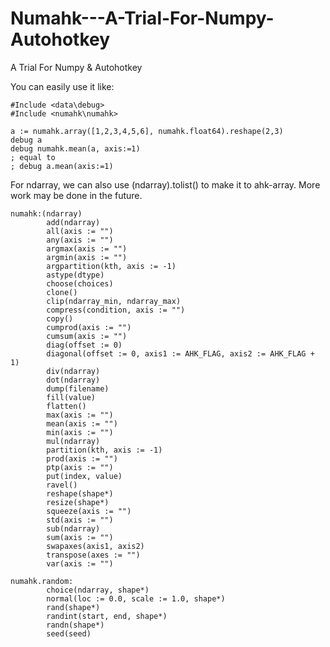 # Numahk---A-Trial-For-Numpy-Autohotkey
A Trial For Numpy &amp; Autohotkey

You can easily use it like:
```Autohotkey
#Include <data\debug>
#Include <numahk\numahk>

a := numahk.array([1,2,3,4,5,6], numahk.float64).reshape(2,3)
debug a
debug numahk.mean(a, axis:=1)
; equal to
; debug a.mean(axis:=1)
```

For ndarray, we can also use (ndarray).tolist() to make it to ahk-array.
More work may be done in the future.

```Autohotkey
numahk:(ndarray)
        add(ndarray)
        all(axis := "")
        any(axis := "")
        argmax(axis := "")
        argmin(axis := "")
        argpartition(kth, axis := -1)
        astype(dtype)
        choose(choices)
        clone()
        clip(ndarray_min, ndarray_max)
        compress(condition, axis := "")
        copy()
        cumprod(axis := "")
        cumsum(axis := "")
        diag(offset := 0)
        diagonal(offset := 0, axis1 := AHK_FLAG, axis2 := AHK_FLAG + 1)
        div(ndarray)
        dot(ndarray)
        dump(filename)
        fill(value)
        flatten()
        max(axis := "")
        mean(axis := "")
        min(axis := "")
        mul(ndarray)
        partition(kth, axis := -1)
        prod(axis := "")
        ptp(axis := "")
        put(index, value)
        ravel()
        reshape(shape*)
        resize(shape*)
        squeeze(axis := "")
        std(axis := "")
        sub(ndarray)
        sum(axis := "")
        swapaxes(axis1, axis2)
        transpose(axes := "")
        var(axis := "")
```

```Autohotkey
numahk.random:
        choice(ndarray, shape*)
        normal(loc := 0.0, scale := 1.0, shape*)
        rand(shape*)
        randint(start, end, shape*)
        randn(shape*)
        seed(seed)
```
